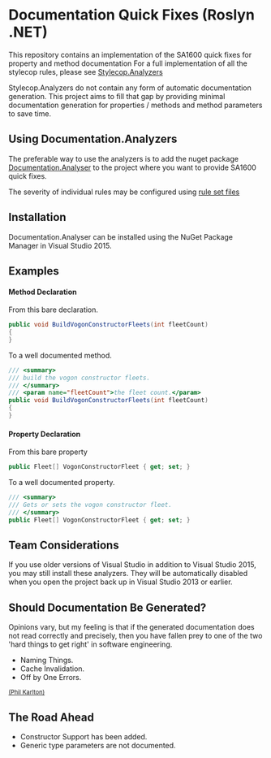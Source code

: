 # Documentation Quick Fixes (Roslyn .NET)

This repository contains an implementation of the SA1600 quick fixes for property and method documentation
For a full implementation of all the stylecop rules, please see [Stylecop.Analyzers](https://github.com/DotNetAnalyzers/StyleCopAnalyzers)

Stylecop.Analyzers do not contain any form of automatic documentation generation.
This project aims to fill that gap by providing minimal documentation generation for properties / methods and method parameters to save time.

## Using Documentation.Analyzers

The preferable way to use the analyzers is to add the nuget package [Documentation.Analyser](http://www.nuget.org/packages/Documentation.Analyser/)
to the project where you want to provide SA1600 quick fixes.

The severity of individual rules may be configured using [rule set files](https://msdn.microsoft.com/en-us/library/dd264996.aspx)

## Installation

Documentation.Analyser can be installed using the NuGet Package Manager in Visual Studio 2015.

## Examples

#### Method Declaration

From this bare declaration.
```csharp
public void BuildVogonConstructorFleets(int fleetCount)
{
}
```

To a well documented method.
```csharp
/// <summary>
/// build the vogon constructor fleets.
/// </summary>
/// <param name="fleetCount">the fleet count.</param>
public void BuildVogonConstructorFleets(int fleetCount)
{
}
```

#### Property Declaration

From this bare property
```csharp
public Fleet[] VogonConstructorFleet { get; set; }
```

To a well documented property.
```csharp
/// <summary>
/// Gets or sets the vogon constructor fleet.
/// </summary>
public Fleet[] VogonConstructorFleet { get; set; }
```

## Team Considerations

If you use older versions of Visual Studio in addition to Visual Studio 2015, you may still install these analyzers. They will be automatically disabled when you open the project back up in Visual Studio 2013 or earlier.

## Should Documentation Be Generated?

Opinions vary, but my feeling is that if the generated documentation does not read correctly and precisely, then you have fallen prey to one of the two 'hard things to get right' in software engineering.
* Naming Things.
* Cache Invalidation.
* Off by One Errors.

<small>[(Phil Karlton)](http://martinfowler.com/bliki/TwoHardThings.html)</small>

## The Road Ahead

* Constructor Support has been added.
* Generic type parameters are not documented.
